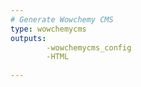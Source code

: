 ```yaml
---
# Generate Wowchemy CMS
type: wowchemycms
outputs: 
        -wowchemycms_config
        -HTML
        
---
```


